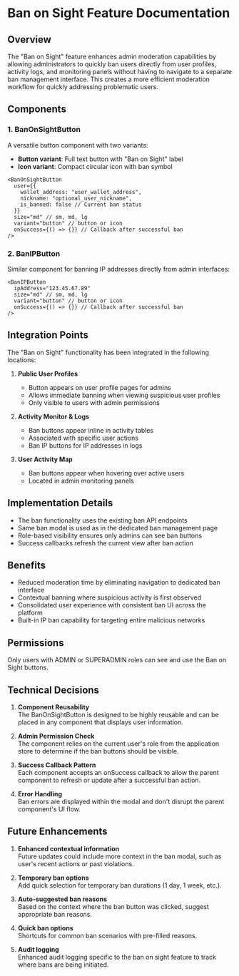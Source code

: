# Ban on Sight Feature Documentation

## Overview

The "Ban on Sight" feature enhances admin moderation capabilities by allowing administrators to quickly ban users directly from user profiles, activity logs, and monitoring panels without having to navigate to a separate ban management interface. This creates a more efficient moderation workflow for quickly addressing problematic users.

## Components

### 1. BanOnSightButton

A versatile button component with two variants:
- **Button variant**: Full text button with "Ban on Sight" label
- **Icon variant**: Compact circular icon with ban symbol

```tsx
<BanOnSightButton
  user={{
    wallet_address: "user_wallet_address",
    nickname: "optional_user_nickname",
    is_banned: false // Current ban status
  }}
  size="md" // sm, md, lg
  variant="button" // button or icon
  onSuccess={() => {}} // Callback after successful ban
/>
```

### 2. BanIPButton

Similar component for banning IP addresses directly from admin interfaces:

```tsx
<BanIPButton
  ipAddress="123.45.67.89"
  size="md" // sm, md, lg
  variant="button" // button or icon
  onSuccess={() => {}} // Callback after successful ban
/>
```

## Integration Points

The "Ban on Sight" functionality has been integrated in the following locations:

1. **Public User Profiles**
   - Button appears on user profile pages for admins
   - Allows immediate banning when viewing suspicious user profiles
   - Only visible to users with admin permissions

2. **Activity Monitor & Logs**
   - Ban buttons appear inline in activity tables
   - Associated with specific user actions
   - Ban IP buttons for IP addresses in logs

3. **User Activity Map**
   - Ban buttons appear when hovering over active users
   - Located in admin monitoring panels

## Implementation Details

- The ban functionality uses the existing ban API endpoints
- Same ban modal is used as in the dedicated ban management page
- Role-based visibility ensures only admins can see ban buttons
- Success callbacks refresh the current view after ban action

## Benefits

- Reduced moderation time by eliminating navigation to dedicated ban interface
- Contextual banning where suspicious activity is first observed
- Consolidated user experience with consistent ban UI across the platform
- Built-in IP ban capability for targeting entire malicious networks

## Permissions

Only users with ADMIN or SUPERADMIN roles can see and use the Ban on Sight buttons.

## Technical Decisions

1. **Component Reusability**  
   The BanOnSightButton is designed to be highly reusable and can be placed in any component that displays user information.

2. **Admin Permission Check**  
   The component relies on the current user's role from the application store to determine if the ban buttons should be visible.

3. **Success Callback Pattern**  
   Each component accepts an onSuccess callback to allow the parent component to refresh or update after a successful ban action.

4. **Error Handling**  
   Ban errors are displayed within the modal and don't disrupt the parent component's UI flow.

## Future Enhancements

1. **Enhanced contextual information**  
   Future updates could include more context in the ban modal, such as user's recent actions or past violations.

2. **Temporary ban options**  
   Add quick selection for temporary ban durations (1 day, 1 week, etc.).

3. **Auto-suggested ban reasons**  
   Based on the context where the ban button was clicked, suggest appropriate ban reasons.

4. **Quick ban options**  
   Shortcuts for common ban scenarios with pre-filled reasons.

5. **Audit logging**  
   Enhanced audit logging specific to the ban on sight feature to track where bans are being initiated.